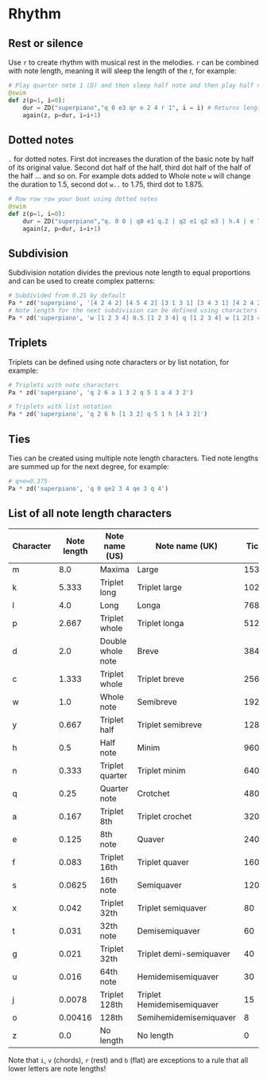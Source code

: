 # Rhythm

## Rest or silence

Use `r` to create rhythm with musical rest in the melodies. `r` can be combined with note length, meaning it will sleep the length of the r, for example:

```python
# Play quarter note 1 (D) and then sleep half note and then play half note 2 (E)
@swim
def z(p=1, i=0):
    dur = ZD("superpiano","q 0 e3 qr e 2 4 r 1", i = i) # Returns length of the pattern in beats
    again(z, p=dur, i=i+1)
```

## Dotted notes

`.` for dotted notes. First dot increases the duration of the basic note by half of its original value. Second dot half of the half, third dot half of the half of the half ... and so on. For example dots added to Whole note `w` will change the duration to 1.5, second dot `w..` to 1.75, third dot to 1.875.

```python
# Row row row your boat using dotted notes
@swim
def z(p=1, i=0):
    dur = ZD("superpiano","q. 0 0 | q0 e1 q.2 | q2 e1 q2 e3 | h.4 | e 7 7 7 4 4 4 2 2 2 0 0 0 | q4 e3 q2 e1 | h. 0 ", i = i) # Returns length of the pattern in beats
    again(z, p=dur, i=i+1)
```

## Subdivision

Subdivision notation divides the previous note length to equal proportions and can be used to create complex patterns:

```python
# Subdivided from 0.25 by default
Pa * zd('superpiano', '[4 2 4 2] [4 5 4 2] [3 1 3 1] [3 4 3 1] [4 2 4 2] [4 5 4 2] 4 [4 3 2 1] 0')
# Note length for the next subdivision can be defined using characters or decimals
Pa * zd('superpiano', 'w [1 2 3 4] 0.5 [1 2 3 4] q [1 2 3 4] w [1 2[3 4]] h [ 1 [ 2 [ 3 [ 4 ]]]]')
```

## Triplets

Triplets can be defined using note characters or by list notation, for example:

```python
# Triplets with note characters
Pa * zd('superpiano', 'q 2 6 a 1 3 2 q 5 1 a 4 3 2')

# Triplets with list notation
Pa * zd('superpiano', 'q 2 6 h [1 3 2] q 5 1 h [4 3 2]')
```

## Ties

Ties can be created using multiple note length characters. Tied note lengths are summed up for the next degree, for example:

```python
# q+e=0.375
Pa * zd('superpiano', 'q 0 qe2 3 4 qe 3 q 4')
```

## List of all note length characters

|	Character	|	Note length	|	Note name (US)	|	Note name (UK)	|	Ticks	|
| - | --- | ------- | ----- | ----- |
|	m	|	8.0	|	Maxima	|	Large	|	15360	|
|	k	|	5.333	|	Triplet long	|	Triplet large	|	10240	|
|	l	|	4.0	|	Long	|	Longa	|	7680	|
|	p	|	2.667	|	Triplet whole	|	Triplet longa	|	5120	|
|	d	|	2.0	|	Double whole note	|	Breve	|	3840	|
|	c	|	1.333	|	Triplet whole	|	Triplet breve	|	2560	|
|	w	|	1.0	|	Whole note	|	Semibreve	|	1920	|
|	y	|	0.667	|	Triplet half	|	Triplet semibreve	|	1280	|
|	h	|	0.5	|	Half note 	|	Minim	|	960	|
|	n	|	0.333	|	Triplet quarter	|	Triplet minim	|	640	|
|	q	|	0.25	|	Quarter note	|	Crotchet	|	480	|
|	a	|	0.167	|	Triplet 8th	|	Triplet crochet 	|	320	|
|	e	|	0.125	|	8th note	|	Quaver	|	240	|
|	f	|	0.083	|	Triplet 16th	|	Triplet quaver	|	160	|
|	s	|	0.0625	|	16th note	|	Semiquaver	|	120	|
|	x	|	0.042	|	Triplet 32th	|	Triplet semiquaver	|	80	|
|	t	|	0.031	|	32th note	|	Demisemiquaver	|	60	|
|	g	|	0.021	|	Triplet 32th	|	Triplet demi-semiquaver	|	40	|
|	u	|	0.016	|	64th note	|	Hemidemisemiquaver	|	30	|
|	j	|	0.0078	|	Triplet 128th	|	Triplet Hemidemisemiquaver	|	15	|
|	o	|	0.00416	|	128th	|	Semihemidemisemiquaver	|	8	|
|	z	|	0.0	|	No length	|	No length	|	0	|


Note that `i`, `v` (chords), `r` (rest) and `b` (flat) are exceptions to a rule that all lower 
letters are note lengths!